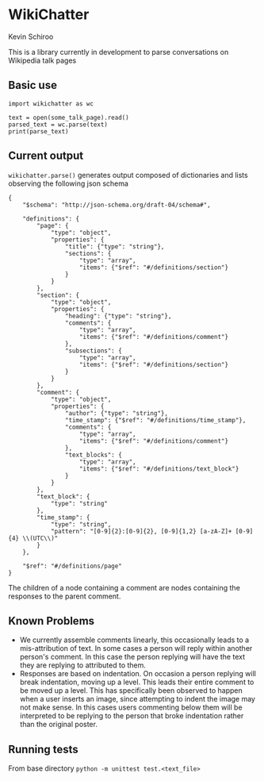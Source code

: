 # WikiChatter #
Kevin Schiroo

This is a library currently in development to parse conversations on Wikipedia
talk pages

## Basic use ##
    import wikichatter as wc

    text = open(some_talk_page).read()
    parsed_text = wc.parse(text)
    print(parse_text)

## Current output ##
`wikichatter.parse()` generates output composed of dictionaries and lists
observing the following json schema

    {
        "$schema": "http://json-schema.org/draft-04/schema#",

        "definitions": {
            "page": {
                "type": "object",
                "properties": {
                    "title": {"type": "string"},
                    "sections": {
                        "type": "array",
                        "items": {"$ref": "#/definitions/section"}
                    }
                }
            },
            "section": {
                "type": "object",
                "properties": {
                    "heading": {"type": "string"},
                    "comments": {
                        "type": "array",
                        "items": {"$ref": "#/definitions/comment"}
                    },
                    "subsections": {
                        "type": "array",
                        "items": {"$ref": "#/definitions/section"}
                    }
                }
            },
            "comment": {
                "type": "object",
                "properties": {
                    "author": {"type": "string"},
                    "time_stamp": {"$ref": "#/definitions/time_stamp"},
                    "comments": {
                        "type": "array",
                        "items": {"$ref": "#/definitions/comment"}
                    },
                    "text_blocks": {
                        "type": "array",
                        "items": {"$ref": "#/definitions/text_block"}
                    }
                }
            },
            "text_block": {
                "type": "string"
            },
            "time_stamp": {
                "type": "string",
                "pattern": "[0-9]{2}:[0-9]{2}, [0-9]{1,2} [a-zA-Z]+ [0-9]{4} \\(UTC\\)"
            }
        },

        "$ref": "#/definitions/page"
    }

The children of a node containing a comment are nodes containing the responses
to the parent comment.

## Known Problems ##
* We currently assemble comments linearly, this occasionally leads to a mis-attribution
of text. In some cases a person will reply within another person's comment. In this
case the person replying will have the text they are replying to attributed to them.
* Responses are based on indentation. On occasion a person replying will break
indentation, moving up a level. This leads their entire comment to be moved up
a level. This has specifically been observed to happen when a user inserts an
image, since attempting to indent the image may not make sense. In this cases
users commenting below them will be interpreted to be replying to the person
that broke indentation rather than the original poster.

## Running tests ##
From base directory
`python -m unittest test.<text_file>`
